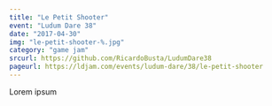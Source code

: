 ```yaml
---
title: "Le Petit Shooter"
event: "Ludum Dare 38"
date: "2017-04-30"
img: "le-petit-shooter-%.jpg"
category: "game jam"
srcurl: https://github.com/RicardoBusta/LudumDare38
pageurl: https://ldjam.com/events/ludum-dare/38/le-petit-shooter
---
```

Lorem ipsum